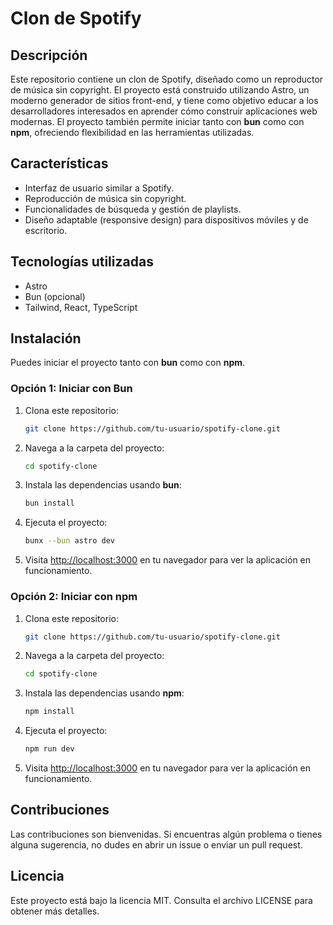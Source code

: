 
# Clon de Spotify

## Descripción

Este repositorio contiene un clon de Spotify, diseñado como un reproductor de música sin copyright. El proyecto está construido utilizando Astro, un moderno generador de sitios front-end, y tiene como objetivo educar a los desarrolladores interesados en aprender cómo construir aplicaciones web modernas. El proyecto también permite iniciar tanto con **bun** como con **npm**, ofreciendo flexibilidad en las herramientas utilizadas.

## Características

- Interfaz de usuario similar a Spotify.
- Reproducción de música sin copyright.
- Funcionalidades de búsqueda y gestión de playlists.
- Diseño adaptable (responsive design) para dispositivos móviles y de escritorio.

## Tecnologías utilizadas

- Astro
- Bun (opcional)
- Tailwind, React, TypeScript

## Instalación

Puedes iniciar el proyecto tanto con **bun** como con **npm**.

### Opción 1: Iniciar con Bun

1. Clona este repositorio:
   ```bash
   git clone https://github.com/tu-usuario/spotify-clone.git
   ```

2. Navega a la carpeta del proyecto:
   ```bash
   cd spotify-clone
   ```

3. Instala las dependencias usando **bun**:
   ```bash
   bun install
   ```

4. Ejecuta el proyecto:
   ```bash
   bunx --bun astro dev
   ```

5. Visita [http://localhost:3000](http://localhost:3000) en tu navegador para ver la aplicación en funcionamiento.

### Opción 2: Iniciar con npm

1. Clona este repositorio:
   ```bash
   git clone https://github.com/tu-usuario/spotify-clone.git
   ```

2. Navega a la carpeta del proyecto:
   ```bash
   cd spotify-clone
   ```

3. Instala las dependencias usando **npm**:
   ```bash
   npm install
   ```

4. Ejecuta el proyecto:
   ```bash
   npm run dev
   ```

5. Visita [http://localhost:3000](http://localhost:3000) en tu navegador para ver la aplicación en funcionamiento.

## Contribuciones

Las contribuciones son bienvenidas. Si encuentras algún problema o tienes alguna sugerencia, no dudes en abrir un issue o enviar un pull request.

## Licencia

Este proyecto está bajo la licencia MIT. Consulta el archivo LICENSE para obtener más detalles.
